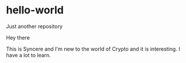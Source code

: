# hello-world
Just another repository

Hey there 

This is Syncere and I'm new to the world of Crypto and it is interesting.
I have a lot to learn.
